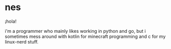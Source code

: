 # nes
¡hola!

i'm a programmer who mainly likes working in python and go,
but i sometimes mess around with kotlin for minecraft
programming and c for my linux-nerd stuff.
